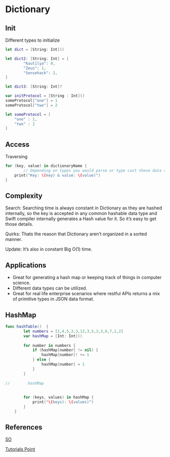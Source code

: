# Dictionary


## Init

Different types to initialize
```swift
let dict = [String: Int]()

let dict2: [String: Int] = [
		"Kautilya": 0,
		"Zeus": 1,
		"Sensehack": 2,
]

let dict3: [String: Int]?

var initProtocol = [String : Int]()
someProtocol["one"] = 1
someProtocol["two"] = 2

let someProtocol = [
    "one" : 1,
    "two" : 2
]
```


## Access

Traversing
```swift
for (key, value) in dictionaryName {
		// Depending on types you would parse or type cast these data types while printing or utilizing.
    print("Key: \(key) & value: \(value)")
}
```

## Complexity

Search: 
Searching time is always constant in Dictionary as they are hashed internally, so the key is accepted in any common hashable data type and Swift compiler internally generates a Hash value for it. So it’s easy to get those details. 

Quirks: 
Thats the reason that Dictionary aren’t organized in a sorted manner.

Update: It’s also in constant Big O(1) time.


## Applications

- Great for generating a hash map or keeping track of things in computer science.
- Different data types can be utilized. 
- Great for real life enterprise scenarios where restful APIs returns a mix of primitive types in JSON data format.

## HashMap


```swift
func hashTable()  {
        let numbers = [1,4,5,3,3,12,3,5,3,3,6,7,1,2]
        var hashMap = [Int: Int]()
        
        for number in numbers {
            if (hashMap[number] != nil) {
                hashMap[number]! += 1
            } else {
                hashMap[number] = 1
            }
        }
        
//        hashMap
        
        
        for (keys, values) in hashMap {
            print("\(keys): \(values)")
        }
    }


```
## References

[SO](https://stackoverflow.com/questions/44637836/what-is-the-equivalent-of-a-java-hashmapstring-integer-in-swift)

[Tutorials Point](https://www.tutorialspoint.com/swift/swift_dictionaries.htm)